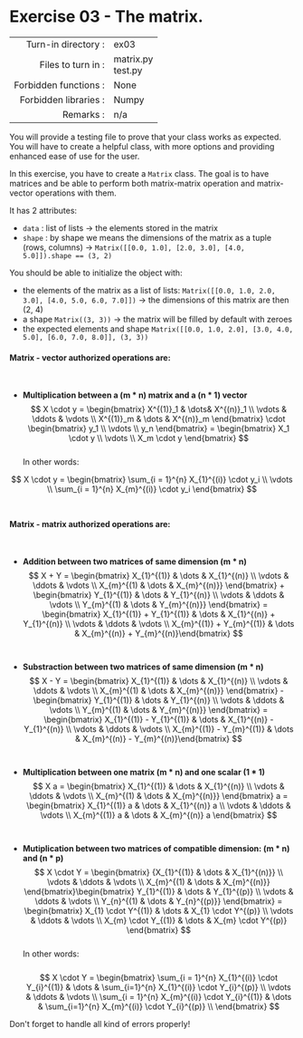 # Exercise 03 - The matrix.

|                         |                     |
| -----------------------:| ------------------- |
|   Turn-in directory :   |  ex03               |
|   Files to turn in :    |  matrix.py<br>test.py |
|   Forbidden functions : |  None               |
|   Forbidden libraries : |  Numpy              |
|   Remarks :             |  n/a                |

You will provide a testing file to prove that your class works as expected.  
You will have to create a helpful class, with more options and providing enhanced ease of use for the user.

In this exercise, you have to create a `Matrix` class. The goal is to have matrices and be able to perform both matrix-matrix operation and matrix-vector operations with them.

It has 2 attributes:  
* `data` : list of lists -> the elements stored in the matrix
* `shape` : by shape we means the dimensions of the matrix as a tuple (rows, columns) -> `Matrix([[0.0, 1.0], [2.0, 3.0], [4.0, 5.0]]).shape == (3, 2)`

You should be able to initialize the object with:  
* the elements of the matrix as a list of lists: `Matrix([[0.0, 1.0, 2.0, 3.0], [4.0, 5.0, 6.0, 7.0]])` -> the dimensions of this matrix are then (2, 4)
* a shape `Matrix((3, 3))` -> the matrix will be filled by default with zeroes  
* the expected elements and shape `Matrix([[0.0, 1.0, 2.0], [3.0, 4.0, 5.0], [6.0, 7.0, 8.0]], (3, 3))`  


#### Matrix - vector authorized operations are:  
​
- **Multiplication between a (m * n) matrix and a (n * 1) vector**  
$$
X \cdot y = 
\begin{bmatrix} X^{(1)}_1 & \dots& X^{(n)}_1 \\ 
\vdots & \ddots & \vdots \\ 
X^{(1)}_m & \dots & X^{(n)}_m
\end{bmatrix} 
\cdot 
\begin{bmatrix} 
y_1 \\
\vdots \\ 
y_n 
\end{bmatrix} 
= 
\begin{bmatrix} X_1 \cdot y \\ \vdots  \\ X_m \cdot y \end{bmatrix}
$$  
​
In other words:  
 
$$
X \cdot y = \begin{bmatrix} \sum_{i = 1}^{n} X_{1}^{(i)} \cdot y_i \\ \vdots \\ \sum_{i = 1}^{n} X_{m}^{(i)} \cdot y_i \end{bmatrix}
$$ 
​
​
#### Matrix - matrix authorized operations are:
​
- **Addition between two matrices of same dimension (m * n)**  
$$
X + Y = \begin{bmatrix} X_{1}^{(1)} & \dots & X_{1}^{(n)}  \\ \vdots & \ddots & \vdots \\ X_{m}^{(1) & \dots & X_{m}^{(n)}} \end{bmatrix} + \begin{bmatrix} Y_{1}^{(1)} & \dots & Y_{1}^{(n)}  \\ \vdots & \ddots & \vdots \\ Y_{m}^{(1) & \dots & Y_{m}^{(n)}} \end{bmatrix} = \begin{bmatrix} X_{1}^{(1)} + Y_{1}^{(1)}  & \dots & X_{1}^{(n)} + Y_{1}^{(n)}  \\ \vdots & \ddots & \vdots \\ X_{m}^{(1)} + Y_{m}^{(1)} & \dots & X_{m}^{(n)} + Y_{m}^{(n)}\end{bmatrix}
$$  
​
- **Substraction between two matrices of same dimension (m * n)**  
$$
X - Y = \begin{bmatrix} X_{1}^{(1)} & \dots & X_{1}^{(n)}  \\ \vdots & \ddots & \vdots \\ X_{m}^{(1) & \dots & X_{m}^{(n)}} \end{bmatrix} - \begin{bmatrix} Y_{1}^{(1)} & \dots & Y_{1}^{(n)}  \\ \vdots & \ddots & \vdots \\ Y_{m}^{(1) & \dots & Y_{m}^{(n)}} \end{bmatrix} = \begin{bmatrix} X_{1}^{(1)} - Y_{1}^{(1)}  & \dots & X_{1}^{(n)} - Y_{1}^{(n)}  \\ \vdots & \ddots & \vdots \\ X_{m}^{(1)} - Y_{m}^{(1)} & \dots & X_{m}^{(n)} - Y_{m}^{(n)}\end{bmatrix}
$$  
​
- **Multiplication between one matrix (m * n) and one scalar (1 * 1)**  
$$
X a = \begin{bmatrix} X_{1}^{(1)} & \dots & X_{1}^{(n)}  \\ \vdots & \ddots & \vdots \\ X_{m}^{(1) & \dots & X_{m}^{(n)}} \end{bmatrix} a = \begin{bmatrix} X_{1}^{(1)} a  & \dots & X_{1}^{(n)} a  \\ \vdots & \ddots & \vdots \\ X_{m}^{(1)} a & \dots & X_{m}^{(n)} a \end{bmatrix}
$$  
​
- **Mutiplication between two matrices of compatible dimension: (m * n) and (n * p)**  
$$
X \cdot Y = \begin{bmatrix} 
{X_{1}^{(1)} & \dots & X_{1}^{(n)}}  \\ 
\vdots & \ddots & \vdots \\ 
X_{m}^{(1) & \dots & X_{m}^{(n)}} 
\end{bmatrix} 
​
\begin{bmatrix} 
Y_{1}^{(1)} & \dots & Y_{1}^{(p)}  \\ 
\vdots & \ddots & \vdots \\ 
Y_{n}^{(1) & \dots & Y_{n}^{(p)}} 
\end{bmatrix} = 
​
\begin{bmatrix} 
X_{1} \cdot Y^{(1)}  & \dots & X_{1} \cdot Y^{(p)} \\ 
\vdots & \ddots & \vdots \\ 
X_{m} \cdot Y_{(1)} & \dots & X_{m} \cdot Y^{(p)}
\end{bmatrix}
$$  
​
In other words:  
​
$$
X \cdot Y = 
\begin{bmatrix} 
\sum_{i = 1}^{n} X_{1}^{(i)} \cdot Y_{i}^{(1)} & \dots & \sum_{i=1}^{n} X_{1}^{(i)} \cdot Y_{i}^{(p)} \\
\vdots & \ddots & \vdots \\ 
\sum_{i = 1}^{n} X_{m}^{(i)} \cdot Y_{i}^{(1)} & \dots & \sum_{i=1}^{n} X_{m}^{(i)} \cdot Y_{i}^{(p)} \\
\end{bmatrix}
$$  

Don't forget to handle all kind of errors properly!
